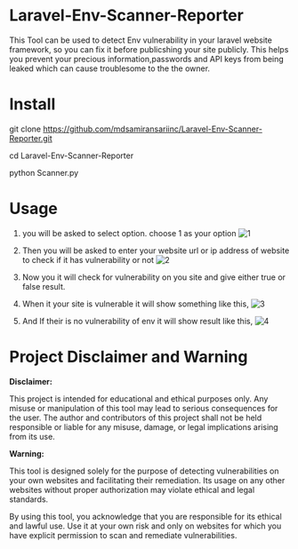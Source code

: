 # Laravel-Env-Scanner-Reporter
This Tool can be used to detect Env vulnerability in your laravel website framework, so you can fix it before publicshing your site publicly. This helps you prevent your precious information,passwords and API keys from being leaked which can cause troublesome to the the owner. 


# Install
git clone https://github.com/mdsamiransariinc/Laravel-Env-Scanner-Reporter.git

cd Laravel-Env-Scanner-Reporter

python Scanner.py


# Usage

1. you will be asked to select option. choose 1 as your option
![1](https://github.com/mdsamiransariinc/Laravel-Env-Scanner-Reporter/assets/142518571/158b67ec-286c-470e-846a-5914c01330c4)

2. Then you will be asked to enter your website url or ip address of website to check if it has vulnerability or not
![2](https://github.com/mdsamiransariinc/Laravel-Env-Scanner-Reporter/assets/142518571/dd99511d-3c77-48e5-a5ea-1e2e657e5227)

3. Now you it will check for vulnerability on you site and give either true or false result.

4. When it your site is vulnerable it will show something like this,
![3](https://github.com/mdsamiransariinc/Laravel-Env-Scanner-Reporter/assets/142518571/b95357f3-ca51-465c-8089-6b2337f61784)

5. And If their is no vulnerability of env it will show result like this,
 ![4](https://github.com/mdsamiransariinc/Laravel-Env-Scanner-Reporter/assets/142518571/d563efee-02fa-4811-80e7-449c2e4f2338)
  

# Project Disclaimer and Warning

**Disclaimer:**

This project is intended for educational and ethical purposes only. Any misuse or manipulation of this tool may lead to serious consequences for the user. The author and contributors of this project shall not be held responsible or liable for any misuse, damage, or legal implications arising from its use.

**Warning:**

This tool is designed solely for the purpose of detecting vulnerabilities on your own websites and facilitating their remediation. Its usage on any other websites without proper authorization may violate ethical and legal standards.

By using this tool, you acknowledge that you are responsible for its ethical and lawful use. Use it at your own risk and only on websites for which you have explicit permission to scan and remediate vulnerabilities.


